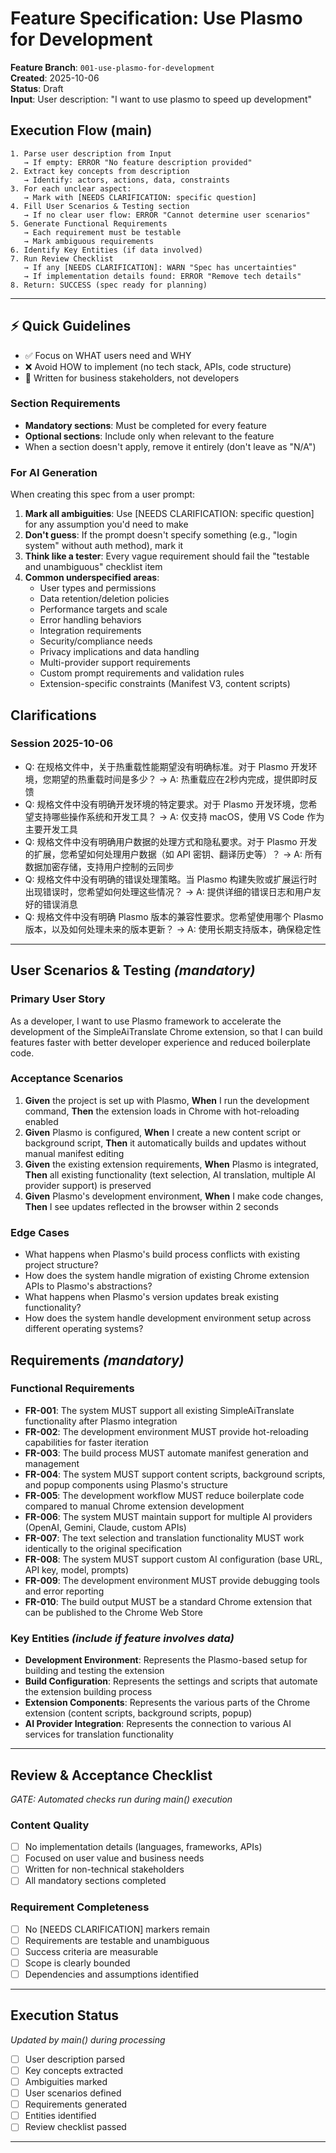 # Feature Specification: Use Plasmo for Development

**Feature Branch**: `001-use-plasmo-for-development`  
**Created**: 2025-10-06  
**Status**: Draft  
**Input**: User description: "I want to use plasmo to speed up development"

## Execution Flow (main)
```
1. Parse user description from Input
   → If empty: ERROR "No feature description provided"
2. Extract key concepts from description
   → Identify: actors, actions, data, constraints
3. For each unclear aspect:
   → Mark with [NEEDS CLARIFICATION: specific question]
4. Fill User Scenarios & Testing section
   → If no clear user flow: ERROR "Cannot determine user scenarios"
5. Generate Functional Requirements
   → Each requirement must be testable
   → Mark ambiguous requirements
6. Identify Key Entities (if data involved)
7. Run Review Checklist
   → If any [NEEDS CLARIFICATION]: WARN "Spec has uncertainties"
   → If implementation details found: ERROR "Remove tech details"
8. Return: SUCCESS (spec ready for planning)
```

---

## ⚡ Quick Guidelines
- ✅ Focus on WHAT users need and WHY
- ❌ Avoid HOW to implement (no tech stack, APIs, code structure)
- 👥 Written for business stakeholders, not developers

### Section Requirements
- **Mandatory sections**: Must be completed for every feature
- **Optional sections**: Include only when relevant to the feature
- When a section doesn't apply, remove it entirely (don't leave as "N/A")

### For AI Generation
When creating this spec from a user prompt:
1. **Mark all ambiguities**: Use [NEEDS CLARIFICATION: specific question] for any assumption you'd need to make
2. **Don't guess**: If the prompt doesn't specify something (e.g., "login system" without auth method), mark it
3. **Think like a tester**: Every vague requirement should fail the "testable and unambiguous" checklist item
4. **Common underspecified areas**:
   - User types and permissions
   - Data retention/deletion policies
   - Performance targets and scale
   - Error handling behaviors
   - Integration requirements
   - Security/compliance needs
   - Privacy implications and data handling
   - Multi-provider support requirements
   - Custom prompt requirements and validation rules
   - Extension-specific constraints (Manifest V3, content scripts)

## Clarifications

### Session 2025-10-06
- Q: 在规格文件中，关于热重载性能期望没有明确标准。对于 Plasmo 开发环境，您期望的热重载时间是多少？ → A: 热重载应在2秒内完成，提供即时反馈
- Q: 规格文件中没有明确开发环境的特定要求。对于 Plasmo 开发环境，您希望支持哪些操作系统和开发工具？ → A: 仅支持 macOS，使用 VS Code 作为主要开发工具
- Q: 规格文件中没有明确用户数据的处理方式和隐私要求。对于 Plasmo 开发的扩展，您希望如何处理用户数据（如 API 密钥、翻译历史等）？ → A: 所有数据加密存储，支持用户控制的云同步
- Q: 规格文件中没有明确的错误处理策略。当 Plasmo 构建失败或扩展运行时出现错误时，您希望如何处理这些情况？ → A: 提供详细的错误日志和用户友好的错误消息
- Q: 规格文件中没有明确 Plasmo 版本的兼容性要求。您希望使用哪个 Plasmo 版本，以及如何处理未来的版本更新？ → A: 使用长期支持版本，确保稳定性

---

## User Scenarios & Testing *(mandatory)*

### Primary User Story
As a developer, I want to use Plasmo framework to accelerate the development of the SimpleAiTranslate Chrome extension, so that I can build features faster with better developer experience and reduced boilerplate code.

### Acceptance Scenarios
1. **Given** the project is set up with Plasmo, **When** I run the development command, **Then** the extension loads in Chrome with hot-reloading enabled
2. **Given** Plasmo is configured, **When** I create a new content script or background script, **Then** it automatically builds and updates without manual manifest editing
3. **Given** the existing extension requirements, **When** Plasmo is integrated, **Then** all existing functionality (text selection, AI translation, multiple AI provider support) is preserved
4. **Given** Plasmo's development environment, **When** I make code changes, **Then** I see updates reflected in the browser within 2 seconds

### Edge Cases
- What happens when Plasmo's build process conflicts with existing project structure?
- How does the system handle migration of existing Chrome extension APIs to Plasmo's abstractions?
- What happens when Plasmo's version updates break existing functionality?
- How does the system handle development environment setup across different operating systems?

## Requirements *(mandatory)*

### Functional Requirements
- **FR-001**: The system MUST support all existing SimpleAiTranslate functionality after Plasmo integration
- **FR-002**: The development environment MUST provide hot-reloading capabilities for faster iteration
- **FR-003**: The build process MUST automate manifest generation and management
- **FR-004**: The system MUST support content scripts, background scripts, and popup components using Plasmo's structure
- **FR-005**: The development workflow MUST reduce boilerplate code compared to manual Chrome extension development
- **FR-006**: The system MUST maintain support for multiple AI providers (OpenAI, Gemini, Claude, custom APIs)
- **FR-007**: The text selection and translation functionality MUST work identically to the original specification
- **FR-008**: The system MUST support custom AI configuration (base URL, API key, model, prompts)
- **FR-009**: The development environment MUST provide debugging tools and error reporting
- **FR-010**: The build output MUST be a standard Chrome extension that can be published to the Chrome Web Store

### Key Entities *(include if feature involves data)*
- **Development Environment**: Represents the Plasmo-based setup for building and testing the extension
- **Build Configuration**: Represents the settings and scripts that automate the extension building process
- **Extension Components**: Represents the various parts of the Chrome extension (content scripts, background scripts, popup)
- **AI Provider Integration**: Represents the connection to various AI services for translation functionality

---

## Review & Acceptance Checklist
*GATE: Automated checks run during main() execution*

### Content Quality
- [ ] No implementation details (languages, frameworks, APIs)
- [ ] Focused on user value and business needs
- [ ] Written for non-technical stakeholders
- [ ] All mandatory sections completed

### Requirement Completeness
- [ ] No [NEEDS CLARIFICATION] markers remain
- [ ] Requirements are testable and unambiguous  
- [ ] Success criteria are measurable
- [ ] Scope is clearly bounded
- [ ] Dependencies and assumptions identified

---

## Execution Status
*Updated by main() during processing*

- [ ] User description parsed
- [ ] Key concepts extracted
- [ ] Ambiguities marked
- [ ] User scenarios defined
- [ ] Requirements generated
- [ ] Entities identified
- [ ] Review checklist passed

---